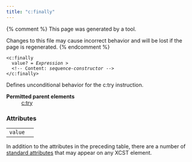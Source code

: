 ```yaml
---
title: "c:finally"
---
```


{% comment %}
This page was generated by a tool.

Changes to this file may cause incorrect behavior and will be lost if
the page is regenerated.
{% endcomment %}

<div class="language-xml highlighter-rouge"><pre class="highlight element-syntax"><code><span class="nt">&lt;c:finally</span>
  <span>value</span>? = <i title="Expression">Expression</i> &gt;
  &lt;!-- Content: <span><i>sequence-constructor</i></span> --&gt;
<span class="nt">&lt;/c:finally&gt;</span></code></pre></div>
<p>Defines unconditional behavior for the c:try instruction.</p>
<dl>
   <dt><b>Permitted parent elements</b></dt>
   <dd><a href="try.html">c:try</a></dd>
</dl>
<h3>Attributes</h3>
<div class="table-responsive">
   <table>
      <tr>
         <td><code>value</code></td>
         <td></td>
      </tr>
   </table>
</div>
<p>
   In addition to the attributes in the preceding table, there are a number of <a href="../c/standard-attributes.html">standard attributes</a> that may appear on any XCST element.
   
</p>